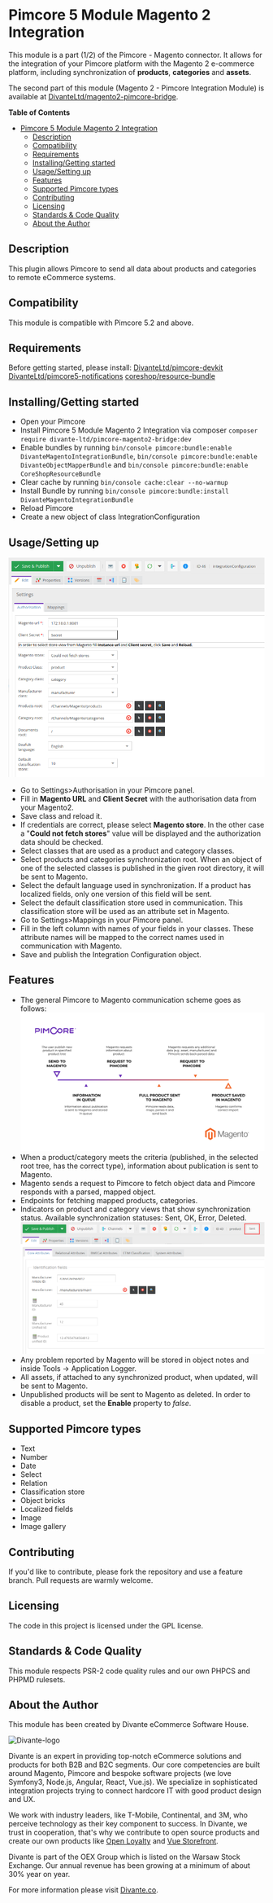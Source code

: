 # <a name="integration-module"></a>Pimcore 5 Module Magento 2 Integration

This module is a part (1/2) of the Pimcore - Magento connector. 
It allows for the integration of your Pimcore platform with the Magento 2 e-commerce platform, including synchronization of **products**, **categories** and **assets**.

The second part of this module (Magento 2 - Pimcore Integration Module) is available at [DivanteLtd/magento2-pimcore-bridge](https://github.com/DivanteLtd/magento2-pimcore-bridge). 

**Table of Contents**

- [Pimcore 5 Module Magento 2 Integration](#integration-module)
	- [Description](#description)
	- [Compatibility](#compatibility)
	- [Requirements](#requirements)
	- [Installing/Getting started](#installing)
	- [Usage/Setting up](#usage)
	- [Features](#features)
	- [Supported Pimcore types](#supported-types)
	- [Contributing](#contributing)
	- [Licensing](#licensing)
	- [Standards & Code Quality](#standards)
	- [About the Author](#authors)
	
## <a name="description"></a>Description	
This plugin allows Pimcore to send all data about products and categories to remote eCommerce systems.

## <a name="compatibility"></a>Compatibility	
This module is compatible with Pimcore 5.2 and above.

## <a name="requirements"></a>Requirements
Before getting started, please install: [DivanteLtd/pimcore-devkit](https://github.com/DivanteLtd/pimcore-devkit)
[DivanteLtd/pimcore5-notifications](https://github.com/DivanteLtd/pimcore5-notifications)
[coreshop/resource-bundle](https://github.com/coreshop/ResourceBundle)

## <a name="installing"></a>Installing/Getting started	
- Open your Pimcore
- Install Pimcore 5 Module Magento 2 Integration via composer ```composer require divante-ltd/pimcore-magento2-bridge:dev```
- Enable bundles by running ```bin/console pimcore:bundle:enable DivanteMagentoIntegrationBundle```, ```bin/console pimcore:bundle:enable DivanteObjectMapperBundle``` and ```bin/console pimcore:bundle:enable CoreShopResourceBundle```
- Clear cache by running ```bin/console cache:clear --no-warmup```
- Install Bundle by running ```bin/console pimcore:bundle:install DivanteMagentoIntegrationBundle```
- Reload Pimcore
- Create a new object of class IntegrationConfiguration

## <a name="usage"></a>Usage/Setting up
![Screenshot](doc/images/integrationConfigurationView.png)
- Go to Settings>Authorisation in your Pimcore panel.
- Fill in **Magento URL** and **Client Secret** with the authorisation data from your Magento2.
- Save class and reload it.
- If credentials are correct, please select **Magento store**. In the other case a "**Could not fetch stores**" value will be displayed and the authorization data should be checked.
- Select classes that are used as a product and category classes.
- Select products and categories synchronization root. When an object of one of the selected classes is published in the given root directory, it will be sent to Magento.
- Select the default language used in synchronization. If a product has localized fields, only one version of this field will be sent.
- Select the default classification store used in communication. This classification store will be used as an attribute set in Magento.
- Go to Settings>Mappings in your Pimcore panel.
- Fill in the left column with names of your fields in your classes. These attribute names will be mapped to the correct names used in communication with Magento.
- Save and publish the Integration Configuration object.

## <a name="features"></a>Features
- The general Pimcore to Magento communication scheme goes as follows:
![Screenshot](doc/images/integration_workflow.png)
- When a product/category meets the criteria (published, in the selected root tree, has the correct type), information about publication is sent to Magento.
- Magento sends a request to Pimcore to fetch object data and Pimcore responds with a parsed, mapped object.
- Endpoints for fetching mapped products, categories.
- Indicators on product and category views that show synchronization status. Available synchronization statuses: Sent, OK, Error, Deleted.
![Screenshot](doc/images/productView.png)
- Any problem reported by Magento will be stored in object notes and inside Tools -> Application Logger.
- All assets, if attached to any synchronized product, when updated, will be sent to Magento.
- Unpublished products will be sent to Magento as deleted. In order to disable a product, set the **Enable** property to *false*.

## <a name="supported-types"></a>Supported Pimcore types
- Text
- Number
- Date
- Select
- Relation
- Classification store
- Object bricks
- Localized fields
- Image
- Image gallery
 
## <a name="contributing"></a>Contributing

If you'd like to contribute, please fork the repository and use a feature branch. Pull requests are warmly welcome.

## <a name="licensing"></a>Licensing
The code in this project is licensed under the GPL license.

## <a name="standards"></a>Standards & Code Quality
This module respects PSR-2 code quality rules and our own PHPCS and PHPMD rulesets.

## <a name="authors"></a>About the Author

This module has been created by Divante eCommerce Software House.

![Divante-logo](http://divante.co/logo-HG.png "Divante")

Divante is an expert in providing top-notch eCommerce solutions and products for both B2B and B2C segments. Our core competencies are built around Magento, Pimcore and bespoke software projects (we love Symfony3, Node.js, Angular, React, Vue.js). We specialize in sophisticated integration projects trying to connect hardcore IT with good product design and UX.

We work with industry leaders, like T-Mobile, Continental, and 3M, who perceive technology as their key component to success. In Divante, we trust in cooperation, that's why we contribute to open source products and create our own products like [Open Loyalty](http://www.openloyalty.io/ "Open Loyalty") and [Vue Storefront](https://github.com/DivanteLtd/vue-storefront "Vue Storefront").

Divante is part of the OEX Group which is listed on the Warsaw Stock Exchange. Our annual revenue has been growing at a minimum of about 30% year on year.

For more information please visit [Divante.co](https://divante.co/ "Divante.co").
